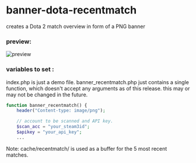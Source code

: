 # banner-dota-recentmatch
creates a Dota 2 match overview in form of a PNG banner

### preview: 
![preview](cache/recentmatch/1735126170.png)

### variables to set :

index.php is just a demo file. banner_recentmatch.php just contains a single function, which doesn't accept any arguments as of this release. this may or may not be changed in the future.

```php
function banner_recentmatch() {
	header("Content-type: image/png");

	// account to be scanned and API key.
	$scan_acc = "your_steam3id";
	$apikey = "your_api_key";
	...
```

Note: cache/recentmatch/ is used as a buffer for the 5 most recent matches.
